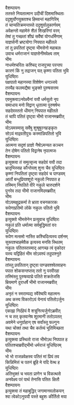 वैशम्पायनः  
ततस्ते नियतात्मान उदीचीं दिशमास्थिताः  
ददृशुर्योगयुक्ताश्च हिमवन्तं महागिरिम्  
तं चाप्यतिक्रमन्तस्ते ददृशुर्वालुकार्णवम्  
अवेक्षन्तो महामेरुं शैलं शिखरिणां वरम्  
तेषां तु गच्छतां शीघ्रं सर्वेषां योगधर्मिणाम्  
याज्ञसेनी भ्रष्टयोगा निपपात महीतले  
तां तु प्रपतितां दृष्ट्वा भीमसेनो महाबलः  
उवाच धर्मराजानं याज्ञसेनीमवेक्ष्य ताम्  
भीमः   
नाधर्मश्चरितः कश्चिद् राजपुत्र्या परन्तप  
कारणं किं नु तद्राजन् यत् कृष्णा पतिता भुवि  
युधिष्ठिरः  
पक्षपातो महानस्या विशेषेण धनञ्जये  
तस्यैह फलमद्यैषा भुङ्क्ते पुरुषसत्तम  
वैशम्पायनः  
एवमुक्त्वाऽनवेक्ष्यैनां ययौ धर्मसुतो नृप  
समाधाय मनो विद्वान् धृतात्मा पुरुषर्षभः  
सहदेवस्ततो धीमान् निपपात महीतले  
तं चापि पतितं दृष्ट्वा भीमो राजानमब्रवीत्  
भीमः   
योऽयमस्मासु सर्वेषु शुश्रूषुरनहङ्कृतः  
सोऽयं माद्रवतीपुत्रः कस्मान्निपतितो भुवि  
युधिष्ठिरः  
आत्मना सदृशं प्राज्ञो नैषोऽमन्यत कञ्चन  
तेन दोषेण पतितो विद्वानेष नृपात्मजः  
वैशम्पायनः  
इत्युक्त्वा तं समुत्सृज्य सहदेवं ययौ तदा  
भ्रातृभिस्सह कौन्तेयश् शुना चैव युधिष्ठिरः  
कृष्णां निपतितां दृष्ट्वा सहदेवं च पाण्डवम्  
आर्तो बन्धुप्रियश्शूरो नकुलो निपपात ह  
तस्मिन् निपतिते वीरे नकुले चारुदर्शने  
पुनरेव तदा भीमो राजानमिदमब्रवीत्  
भीमः   
योऽयमक्षुद्रकर्मा ते भ्राता वचनकारकः  
रूपेणाप्रतिमो लोके नकुलः पतितो भुवि  
वैशम्पायनः  
इत्युक्तो भीमसेनेन प्रत्युवाच युधिष्ठिरः  
नकुलं प्रति धर्मात्मा सर्वबुद्धिमतां वरः  
युधिष्ठिरः  
रूपेण मत्समो नास्ति कश्चिदित्यस्य दर्शनम्  
सुरूपश्चाहमेवैक इत्यस्य मनसि स्थितम्  
नकुलः पतितस्तस्माद् आगच्छ त्वं वृकोदर  
यस्य यद्विहितं भीम सोऽवश्यं तदुपाश्नुते  
वैशम्पायनः  
तांस्तु प्रपतितान् दृष्ट्वा पाण्डवश्श्वेतवाहनः  
पपात शोकसन्तप्तस् ततो नु परवीरहा  
तस्मिंस्तु पुरुषव्याघ्रे पतिते शक्रतेजसि  
म्रियमाणे दुराधर्षे भीमो राजानमब्रवीत्  
भीमः   
अनृतं न स्मराम्यद्य स्वैरेष्वपि महात्मनः  
अथ कस्य विकारोऽयं येनायं पतितोऽर्जुनः  
युधिष्ठिरः  
एकाह्ना निर्दहेयं वै शत्रूनित्यर्जुनोऽब्रवीत्  
न च तत् कृतवानेष शूरमानी ततोऽपतत्  
अवमेने धनुर्ग्राहान् एष सर्वांस्तु फल्गुनः  
यथा चोक्तं तथा चैव कर्तव्यं भूतिमिच्छता  
वैशम्पायनः  
इत्युक्त्वा प्रस्थितो राजा भीमोऽथ निपपात ह  
पतितश्चाब्रवीद्भीमो धर्मराजं युधिष्ठिरम्  
भीमः   
भो भो राजन्नवेक्षस्व पतितं मां प्रियं तव  
किन्निमित्तं च पतनं ब्रूहि मे यदि वेत्थ ह  
युधिष्ठिरः  
अतिभुक्तं च भवता प्राणेन च विकत्थसे  
अनवेक्ष्य परं पार्थ तेनासि पतितः क्षितौ  
वैशम्पायनः  
इत्युक्त्वा तं महाबुद्धिर् जगामानवलोकयन्  
श्वा त्वेकोऽनुययौ यस्ते बहुशः कीर्तितो मया   
